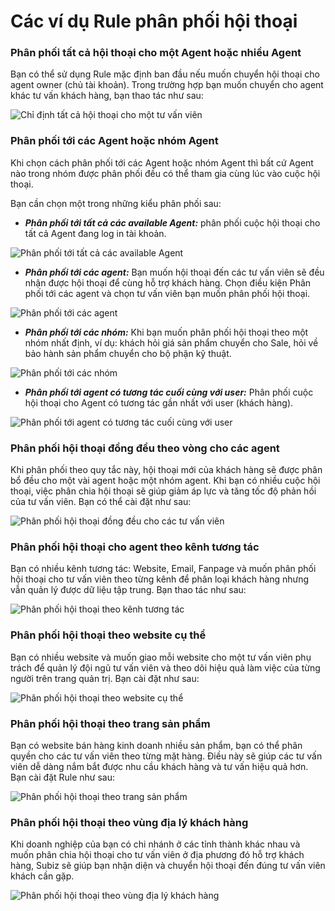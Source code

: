 # Các ví dụ Rule phân phối hội thoại

### Phân phối tất cả hội thoại cho một Agent hoặc nhiều Agent

Bạn có thể sử dụng Rule mặc định ban đầu nếu muốn chuyển hội thoại cho agent owner \(chủ tài khoản\). Trong trường hợp bạn muốn chuyển cho agent khác tư vấn khách hàng, bạn thao tác như sau:

![Ch&#x1EC9; &#x111;&#x1ECB;nh t&#x1EA5;t c&#x1EA3; h&#x1ED9;i tho&#x1EA1;i cho m&#x1ED9;t t&#x1B0; v&#x1EA5;n vi&#xEA;n ](../../../.gitbook/assets/chi-dinh-hoi-thoai-den-mot-tu-van-vien.png)

### Phân phối tới các Agent hoặc nhóm Agent

Khi chọn cách phân phối tới các Agent hoặc nhóm Agent thì bất cứ Agent nào trong nhóm được phân phối đều có thể tham gia cùng lúc vào cuộc hội thoại.

Bạn cần chọn một trong những kiểu phân phối sau:

* _**Phân phối tới tất cả các available Agent:**_ phân phối cuộc hội thoại cho tất cả Agent đang log in tài khoản.

![Ph&#xE2;n ph&#x1ED1;i t&#x1EDB;i t&#x1EA5;t c&#x1EA3; c&#xE1;c available Agent](../../../.gitbook/assets/phan-phoi-hoi-thoai-toi-cac-available-agent.png)

* _**Phân phối tới các agent:**_ Bạn muốn hội thoại đến các tư vấn viên sẽ đều nhận được hội thoại để cùng hỗ trợ khách hàng. Chọn điều kiện Phân phối tới các agent và chọn tư vấn viên bạn muốn phân phối hội thoại. 

![Ph&#xE2;n ph&#x1ED1;i t&#x1EDB;i c&#xE1;c agent](../../../.gitbook/assets/phan-phoi-hoi-thoai-toi-mot-vai-agent-nhat-dinh.png)

* _**Phân phối tới các nhóm:**_ Khi bạn muốn phân phối hội thoại theo một nhóm nhất định, ví dụ: khách hỏi giá sản phẩm chuyển cho Sale, hỏi về bảo hành sản phẩm chuyển cho bộ phận kỹ thuật.

![Ph&#xE2;n ph&#x1ED1;i t&#x1EDB;i c&#xE1;c nh&#xF3;m](../../../.gitbook/assets/phan-phoi-hoi-thoai-toi-mot-nhom-agent.png)

* _**Phân phối tới agent có tương tác cuối cùng với user:**_ Phân phối cuộc hội thoại cho Agent có tương tác gần nhất với user \(khách hàng\).

![Ph&#xE2;n ph&#x1ED1;i t&#x1EDB;i agent c&#xF3; t&#x1B0;&#x1A1;ng t&#xE1;c cu&#x1ED1;i c&#xF9;ng v&#x1EDB;i user](../../../.gitbook/assets/phan-phoi-toi-agent-co-tuong-tac-cuoi-cung-voi-user.png)

### Phân phối hội thoại đồng đều theo vòng cho các agent

Khi phân phối theo quy tắc này, hội thoại mới của khách hàng sẽ được phân bổ đều cho một vài agent hoặc một nhóm agent. Khi bạn có nhiều cuộc hội thoại, việc phân chia hội thoại sẽ giúp giảm áp lực và tăng tốc độ phản hồi của tư vấn viên. Bạn có thể cài đặt như sau:

![Ph&#xE2;n ph&#x1ED1;i h&#x1ED9;i tho&#x1EA1;i &#x111;&#x1ED3;ng &#x111;&#x1EC1;u cho c&#xE1;c t&#x1B0; v&#x1EA5;n vi&#xEA;n](../../../.gitbook/assets/phan-phoi-hoi-thoai-theo-vong.png)

### Phân phối hội thoại cho agent theo kênh tương tác 

Bạn có nhiều kênh tương tác: Website, Email, Fanpage và muốn phân phối hội thoại cho tư vấn viên theo từng kênh để phân loại khách hàng nhưng vẫn quản lý được dữ liệu tập trung. Bạn thao tác như sau:

![Ph&#xE2;n ph&#x1ED1;i h&#x1ED9;i tho&#x1EA1;i theo k&#xEA;nh t&#x1B0;&#x1A1;ng t&#xE1;c ](../../../.gitbook/assets/phan-phoi-hoi-thoai-theo-kenh-fanpage.png)

### Phân phối hội thoại theo website cụ thể 

Bạn có nhiều website và muốn giao mỗi website cho một tư vấn viên phụ trách để quản lý đội ngũ tư vấn viên và theo dõi hiệu quả làm việc của từng người trên trang quản trị. Bạn cài đặt như sau:

![Ph&#xE2;n ph&#x1ED1;i h&#x1ED9;i tho&#x1EA1;i theo website c&#x1EE5; th&#x1EC3; ](../../../.gitbook/assets/phan-phoi-hoi-thoai-theo-url-cua-trang.png)

### Phân phối hội thoại theo trang sản phẩm 

Bạn có website bán hàng kinh doanh nhiều sản phẩm, bạn có thể phân quyền cho các tư vấn viên theo từng mặt hàng. Điều này sẽ giúp các tư vấn viên dễ dàng nắm bắt được nhu cầu khách hàng và tư vấn hiệu quả hơn. Bạn cài đặt Rule như sau:

![Ph&#xE2;n ph&#x1ED1;i h&#x1ED9;i tho&#x1EA1;i theo trang s&#x1EA3;n ph&#x1EA9;m ](../../../.gitbook/assets/rule_san-pham.png)

### Phân phối hội thoại theo vùng địa lý khách hàng 

Khi doanh nghiệp của bạn có chi nhánh ở các tỉnh thành khác nhau và muốn phân chia hội thoại cho tư vấn viên ở địa phương đó hỗ trợ khách hàng, Subiz sẽ giúp bạn nhận diện và chuyển hội thoại đến đúng tư vấn viên khách cần gặp.

![Ph&#xE2;n ph&#x1ED1;i h&#x1ED9;i tho&#x1EA1;i theo v&#xF9;ng &#x111;&#x1ECB;a l&#xFD; kh&#xE1;ch h&#xE0;ng ](../../../.gitbook/assets/rule_thanh-pho.png)

